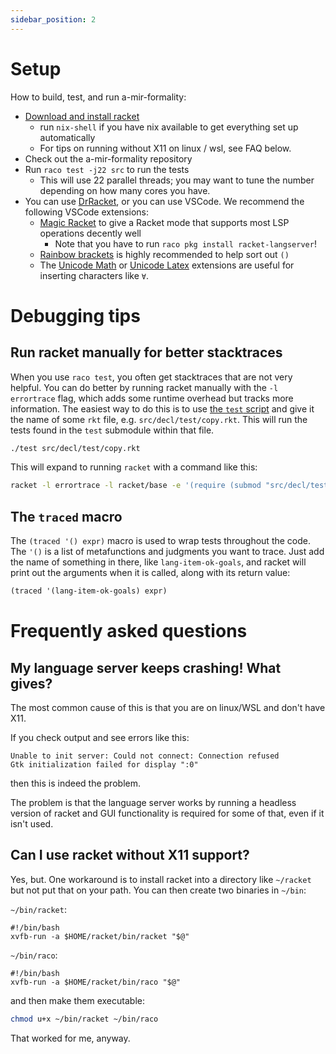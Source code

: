 ```yaml
---
sidebar_position: 2
---
```


# Setup

How to build, test, and run a-mir-formality:

* [Download and install racket](https://download.racket-lang.org/)
    * run `nix-shell` if you have nix available to get everything set up automatically
    * For tips on running without X11 on linux / wsl, see FAQ below.
* Check out the a-mir-formality repository
* Run `raco test -j22 src` to run the tests
    * This will use 22 parallel threads; you may want to tune the number depending on how many cores you have.
* You can use [DrRacket](https://docs.racket-lang.org/drracket/), or you can use VSCode. We recommend the following VSCode extensions:
    * [Magic Racket](https://marketplace.visualstudio.com/items?itemName=evzen-wybitul.magic-racket) to give a Racket mode that supports most LSP operations decently well
        * Note that you have to run `raco pkg install racket-langserver`!
    * [Rainbow brackets](https://marketplace.visualstudio.com/items?itemName=2gua.rainbow-brackets) is highly recommended to help sort out `()`
    * The [Unicode Math](https://marketplace.visualstudio.com/items?itemName=studykit.unicode-math) or [Unicode Latex](https://marketplace.visualstudio.com/items?itemName=oijaz.unicode-latex) extensions are useful for inserting characters like `∀`.

# Debugging tips

## Run racket manually for better stacktraces

When you use `raco test`, you often get stacktraces that are not very helpful. You can do better by running racket manually with the `-l errortrace` flag, which adds some runtime overhead but tracks more information. The easiest way to do this is to use [the `test` script](https://github.com/nikomatsakis/a-mir-formality/blob/main/test) and give it the name of some `rkt` file, e.g. `src/decl/test/copy.rkt`. This will run the tests found in the `test` submodule within that file.

```bash
./test src/decl/test/copy.rkt
```

This will expand to running `racket` with a command like this:

```bash
racket -l errortrace -l racket/base -e '(require (submod "src/decl/test/copy.rkt" test))' 
```


## The `traced` macro

The `(traced '() expr)` macro is used to wrap tests throughout the code. The `'()` is a list of metafunctions and judgments you want to trace. Just add the name of something in there, like `lang-item-ok-goals`, and racket will print out the arguments when it is called, along with its return value:

```scheme
(traced '(lang-item-ok-goals) expr)
```

# Frequently asked questions

## My language server keeps crashing! What gives?

The most common cause of this is that you are on linux/WSL and don't have X11.

If you check output and see errors like this:

```
Unable to init server: Could not connect: Connection refused
Gtk initialization failed for display ":0"
```

then this is indeed the problem.

The problem is that the language server works by running a headless version of racket and GUI functionality is required for some of that, even if it isn't used.

## Can I use racket without X11 support?

Yes, but. One workaround is to install racket into a directory like `~/racket` but not put that on your path. You can then create two binaries in `~/bin`:

`~/bin/racket`:

```
#!/bin/bash
xvfb-run -a $HOME/racket/bin/racket "$@"
```

`~/bin/raco`:

```
#!/bin/bash
xvfb-run -a $HOME/racket/bin/raco "$@"
```

and then make them executable:

```bash
chmod u+x ~/bin/racket ~/bin/raco
```

That worked for me, anyway.
